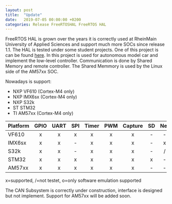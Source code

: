 ```yaml
---
layout: post
title:  "Update"
date:   2019-07-05 00:00:00 +0200
categories: Release FreeRTOSHAL FreeRTOS HAL
---
```


FreeRTOS HAL is grown over the years it is correctly used at RheinMain University of Applied Sciences and support much more SOCs since release 1.1.
The HAL is tested under some student projects.
One of this project is can be found [here][CaroloCup]. 
In this project is used for autonomous model car and implement the low-level controller.
Communication is done by Shared Memory and remote controller.
The Shared Memmory is used by the Linux side of the AM57xx SOC. 

Nowadays is support:
  * NXP VF610 (Cortex-M4 only)
  * NXP IMX6sx (Cortex-M4 only)
  * NXP S32k
  * ST STM32
  * TI AM57xx (Cortex-M4 only)

| Platform | GPIO | UART | SPI | Timer | PWM | Capture | SD | Net | CAN | Mailbox | Remoteproc |
|----------|:----:|:----:|:---:|:-----:|:---:|:-------:|:--:|:---:|:---:|:-------:|:----------:|
| VF610    |  x   |  x   |  x  |   x   |  x  |    x    | -  |  -  |  -  |    -    |      -     |
| IMX6sx   |  x   |  x   |  -  |   x   |  x  |    x    | -  |  x  |  -  |    x    |      x     |
| S32k     |  x   |  x   |  -  |   x   |  x  |    x    | -  |  /  |  -  |    -    |      -     |
| STM32    |  x   |  x   |  x  |   x   |  x  |    x    | x  |  -  |  -  |    -    |      -     |
| AM57xx   |  x   |  x   |  x  |   x   |  x  |    x    | -  |  -  |  -  |    -    |      -     |


x=supported, /=not testet, o=only software emulation supported

The CAN Subsystem is correctly under construction, interface is designed but not implement.
Support for AM57xx will be added soon.

[CaroloCup]: https://gitlab.cs.hs-rm.de/CaroloCup/carolocupFirmware
